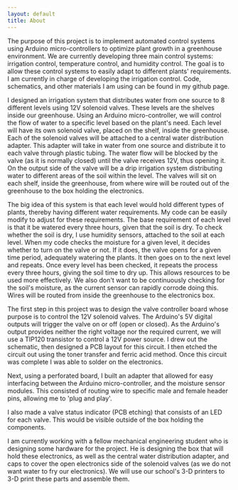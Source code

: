 ```yaml
---
layout: default
title: About
---
```



The purpose of this project is to implement automated control systems using Arduino micro-controllers to optimize plant growth in a greenhouse environment. We are currently developing three main control systems: irrigation control, temperature control, and humidity control. The goal is to allow these control systems to easily adapt to different plants' requirements. I am currently in charge of developing the irrigation control. Code, schematics, and other materials I am using can be found in my github page. 

I designed an irrigation system that distributes water from one source to 8 different levels using 12V solenoid valves. These levels are the shelves inside our greenhouse. Using an Arduino micro-controller, we will control the flow of water to a specific level based on the plant's need. Each level will have its own solenoid valve, placed on the shelf, inside the greenhouse. Each of the solenoid valves will be attached to a central water distribution adapter. This adapter will take in water from one source and distribute it to each valve through plastic tubing. The water flow will be blocked by the valve (as it is normally closed) until the valve receives 12V, thus opening it. On the output side of the valve will be a drip irrigation system distributing water to different areas of the soil within the level. The valves will sit on each shelf, inside the greenhouse, from where wire will be routed out of the greenhouse to the box holding the electronics.

 The big idea of this system is that each level would hold different types of plants, thereby having different water requirements. My code can be easily modify to adjust for these requirements.
 The base requirement of each level is that it be watered every three hours, given that the soil is dry. To check whether the soil is dry, I use humidity sensors, attached to the soil at each level. When my code checks the moisture for a given level, it decides whether to turn on the valve or not. If it does, the valve opens for a given time period, adequately watering the plants. It then goes on to the next level and repeats. Once every level has been checked, it repeats the process every three hours, giving the soil time to dry up. This allows resources to be used more effectively. We also don't want to be continuously checking for the soil's moisture, as the current sensor can rapidly corrode doing this. Wires will be routed from inside the greenhouse to the electronics box.





The first step in this project was to design the valve controller board whose purpose is to control the 12V solenoid valves. The Arduino's 5V digital outputs will trigger the valve on or off (open or closed). As the Arduino's output provides neither the right voltage nor the required current, we will use a TIP120 transistor to control a 12V power source. I drew out the schematic, then designed a PCB layout for this circuit. I then etched the circuit out using the toner transfer and ferric acid method. Once this circuit was complete I was able to solder on the electronics.

Next, using a perforated board, I built an adapter that allowed for easy interfacing between the Arduino micro-controller, and the moisture sensor modules. This consisted of routing wire to specific male and female header pins, allowing me to 'plug and play'.

I also made a valve status indicator (PCB etching) that consists of an LED for each valve. This would be visible outside of the box holding the components.

I am currently working with a fellow mechanical engineering student who is designing some hardware for the project. He is designing the box that will hold these electronics, as well as the central water distribution adapter, and caps to cover the open electronics side of the solenoid valves (as we do not want water to fry our electronics). We will use our school's 3-D printers to 3-D print these parts and assemble them.  
